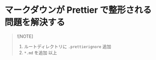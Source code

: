 # マークダウンが Prettier で整形される問題を解決する

> ![NOTE]
> 1. ルートディレクトリに `.prettierignore` 追加
> 2. `*.md` を追加
> 以上